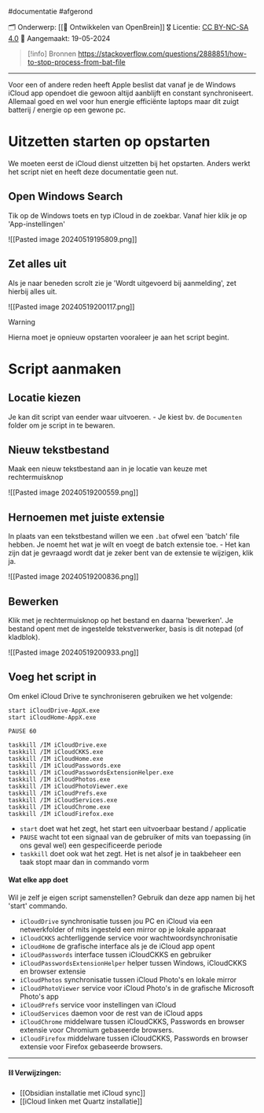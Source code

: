 #documentatie  #afgerond 

🗂️ Onderwerp: [[🧠 Ontwikkelen van OpenBrein]]
🎖️ Licentie: [CC BY-NC-SA 4.0](https://creativecommons.org/licenses/by-nc-sa/4.0/)
📅 Aangemaakt: 19-05-2024

> [!info] Bronnen
> https://stackoverflow.com/questions/2888851/how-to-stop-process-from-bat-file

---
Voor een of andere reden heeft Apple beslist dat vanaf je de Windows iCloud app opendoet die gewoon altijd aanblijft en constant synchroniseert. Allemaal goed en wel voor hun energie efficiënte laptops maar dit zuigt batterij / energie op een gewone pc.

# Uitzetten starten op opstarten
We moeten eerst de iCloud dienst uitzetten bij het opstarten. Anders werkt het script niet en heeft deze documentatie geen nut.

## Open Windows Search
Tik op de Windows toets en typ iCloud in de zoekbar. Vanaf hier klik je op 'App-instellingen'

![[Pasted image 20240519195809.png]]

## Zet alles uit
Als je naar beneden scrolt zie je 'Wordt uitgevoerd bij aanmelding', zet hierbij alles uit.

![[Pasted image 20240519200117.png]]

>[!warning] 
>Hierna moet je opnieuw opstarten vooraleer je aan het script begint.

# Script aanmaken
## Locatie kiezen
Je kan dit script van eender waar uitvoeren. - Je kiest bv. de `Documenten` folder om je script in te bewaren.

## Nieuw tekstbestand
Maak een nieuw tekstbestand aan in je locatie van keuze met rechtermuisknop

![[Pasted image 20240519200559.png]]

## Hernoemen met juiste extensie
In plaats van een tekstbestand willen we een `.bat` ofwel een 'batch' file hebben. Je noemt het wat je wilt en voegt de batch extensie toe. - Het kan zijn dat je gevraagd wordt dat je zeker bent van de extensie te wijzigen, klik ja.

![[Pasted image 20240519200836.png]]

## Bewerken
Klik met je rechtermuisknop op het bestand en daarna 'bewerken'. Je bestand opent met de ingestelde tekstverwerker, basis is dit notepad (of kladblok).

![[Pasted image 20240519200933.png]]

## Voeg het script in
Om enkel iCloud Drive te synchroniseren gebruiken we het volgende:

```Batch file
start iCloudDrive-AppX.exe
start iCloudHome-AppX.exe

PAUSE 60

taskkill /IM iCloudDrive.exe
taskkill /IM iCloudCKKS.exe
taskkill /IM iCloudHome.exe
taskkill /IM iCloudPasswords.exe
taskkill /IM iCloudPasswordsExtensionHelper.exe
taskkill /IM iCloudPhotos.exe
taskkill /IM iCloudPhotoViewer.exe
taskkill /IM iCloudPrefs.exe
taskkill /IM iCloudServices.exe
taskkill /IM iCloudChrome.exe
taskkill /IM iCloudFirefox.exe
```

* `start` doet wat het zegt, het start een uitvoerbaar bestand / applicatie
* `PAUSE` wacht tot een signaal van de gebruiker of mits van toepassing (in ons geval wel) een gespecificeerde periode
* `taskkill` doet ook wat het zegt. Het is net alsof je in taakbeheer een taak stopt maar dan in commando vorm
#### Wat elke app doet
Wil je zelf je eigen script samenstellen? Gebruik dan deze app namen bij het 'start' commando.

* `iCloudDrive` synchronisatie tussen jou PC en iCloud via een netwerkfolder of mits ingesteld een mirror op je lokale apparaat
* `iCloudCKKS` achterliggende service voor wachtwoordsynchronisatie
* `iCloudHome` de grafische interface als je de iCloud app opent
* `iCloudPasswords` interface tussen iCloudCKKS en gebruiker
* `iCloudPasswordsExtensionHelper` helper tussen Windows, iCloudCKKS en browser extensie
* `iCloudPhotos` synchronisatie tussen iCloud Photo's en lokale mirror
* `iCloudPhotoViewer` service voor iCloud Photo's in de grafische Microsoft Photo's app
* `iCloudPrefs` service voor instellingen van iCloud
* `iCloudServices` daemon voor de rest van de iCloud apps
* `iCloudChrome` middelware tussen iCloudCKKS, Passwords en browser extensie voor Chromium gebaseerde browsers.
* `iCloudFirefox` middelware tussen iCloudCKKS, Passwords en browser extensie voor Firefox gebaseerde browsers.
---
#### **⛓️ Verwijzingen:**
* [[Obsidian installatie met iCloud sync]]
* [[iCloud linken met Quartz installatie]]
